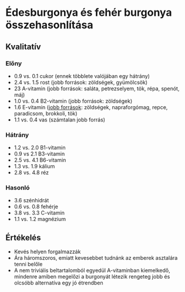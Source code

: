 # Édesburgonya és fehér burgonya összehasonlítása

## Kvalitatív

### Előny

* 0.9 vs. 0.1 cukor (ennek többlete valójában egy hátrány)
* 2.4 vs. 1.5 rost (jobb források: zöldségek, gyümölcsök)
* 23 A-vitamin (jobb források: saláta, petrezselyem, tök, répa, spenót, máj)
* 1.0 vs. 0.4 B2-vitamin (jobb források: zöldségek)
* 1.6 E-vitamin ([jobb források](vitamin_e.md): zöldségek, napraforgómag, repce, paradicsom, brokkoli, tök)
* 1.1 vs. 0.4 vas (számtalan jobb forrás)

### Hátrány

* 1.2 vs. 2.0 B1-vitamin
* 0.9 vs 2.1 B3-vitamin
* 2.5 vs. 4.1 B6-vitamin
* 1.3 vs. 1.9 kálium
* 2.8 vs. 4.8 réz

### Hasonló

* 3.6 szénhidrát
* 0.6 vs. 0.8 fehérje
* 3.8 vs. 3.3 C-vitamin
* 1.1 vs. 1.2 magnézium

## Értékelés

* Kevés helyen forgalmazzák
* Ára háromszoros, emiatt kevesebbet tudnánk az emberek asztalára tenni belőle
* A nem triviális beltartalomból egyedül A-vitaminban kiemelkedő, mindenre amiben megelőzi a burgonyát létezik rengeteg jobb és olcsóbb alternatíva egy jó étrendben
